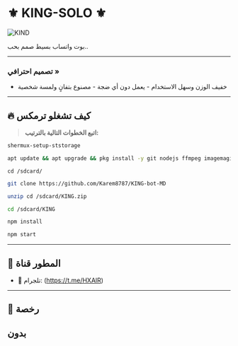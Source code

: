 # ⚜️ KING-SOLO ⚜️
![KIND](https://files.catbox.moe/7qa6p3.jpg)

بوت واتساب بسيط صمم بحب.. 

---

### تصميم احترافي »
- خفيف الوزن وسهل الاستخدام - يعمل دون أي ضجة - مصنوع بتفانٍ ولمسة شخصية
___

## 🔥 كيف تشغلو ترمكس

> **اتبع الخطوات التالية بالترتيب:**
 ```bash
shermux-setup-ststorage
```
```bash
apt update && apt upgrade && pkg install -y git nodejs ffmpeg imagemagick
```

```Karem
cd /sdcard/
```
```bash
git clone https://github.com/Karem8787/KING-bot-MD
```

```bash
unzip cd /sdcard/KING.zip
```

```bash
cd /sdcard/KING
```

```bash
npm install
```

```bash
npm start
```

---

## 👤 المطور قناة

- 🍁 تلجرام: (https://t.me/HXAlR)


---

## 📜 رخصة

## بدون
